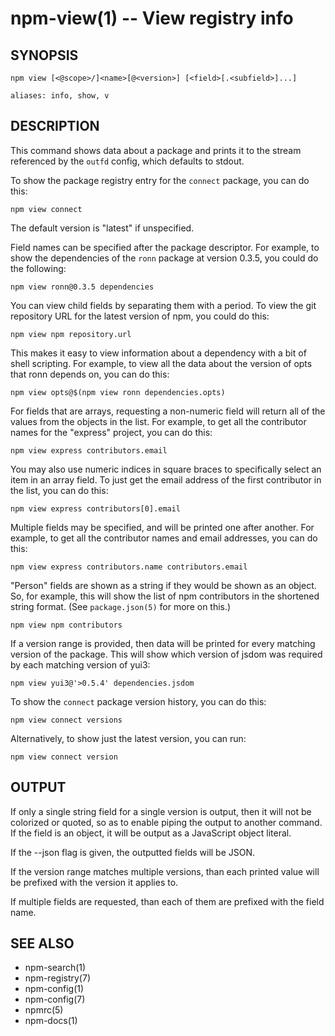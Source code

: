 npm-view(1) -- View registry info
=================================

## SYNOPSIS

    npm view [<@scope>/]<name>[@<version>] [<field>[.<subfield>]...]

    aliases: info, show, v

## DESCRIPTION

This command shows data about a package and prints it to the stream
referenced by the `outfd` config, which defaults to stdout.

To show the package registry entry for the `connect` package, you can do
this:

    npm view connect

The default version is "latest" if unspecified.

Field names can be specified after the package descriptor.
For example, to show the dependencies of the `ronn` package at version
0.3.5, you could do the following:

    npm view ronn@0.3.5 dependencies

You can view child fields by separating them with a period.
To view the git repository URL for the latest version of npm, you could
do this:

    npm view npm repository.url

This makes it easy to view information about a dependency with a bit of
shell scripting.  For example, to view all the data about the version of
opts that ronn depends on, you can do this:

    npm view opts@$(npm view ronn dependencies.opts)

For fields that are arrays, requesting a non-numeric field will return
all of the values from the objects in the list.  For example, to get all
the contributor names for the "express" project, you can do this:

    npm view express contributors.email

You may also use numeric indices in square braces to specifically select
an item in an array field.  To just get the email address of the first
contributor in the list, you can do this:

    npm view express contributors[0].email

Multiple fields may be specified, and will be printed one after another.
For example, to get all the contributor names and email addresses, you
can do this:

    npm view express contributors.name contributors.email

"Person" fields are shown as a string if they would be shown as an
object.  So, for example, this will show the list of npm contributors in
the shortened string format.  (See `package.json(5)` for more on this.)

    npm view npm contributors

If a version range is provided, then data will be printed for every
matching version of the package.  This will show which version of jsdom
was required by each matching version of yui3:

    npm view yui3@'>0.5.4' dependencies.jsdom

To show the `connect` package version history, you can do
this:

    npm view connect versions
    
Alternatively, to show just the latest version, you can run:

    npm view connect version

## OUTPUT

If only a single string field for a single version is output, then it
will not be colorized or quoted, so as to enable piping the output to
another command. If the field is an object, it will be output as a JavaScript object literal.

If the --json flag is given, the outputted fields will be JSON.

If the version range matches multiple versions, than each printed value
will be prefixed with the version it applies to.

If multiple fields are requested, than each of them are prefixed with
the field name.

## SEE ALSO

* npm-search(1)
* npm-registry(7)
* npm-config(1)
* npm-config(7)
* npmrc(5)
* npm-docs(1)
